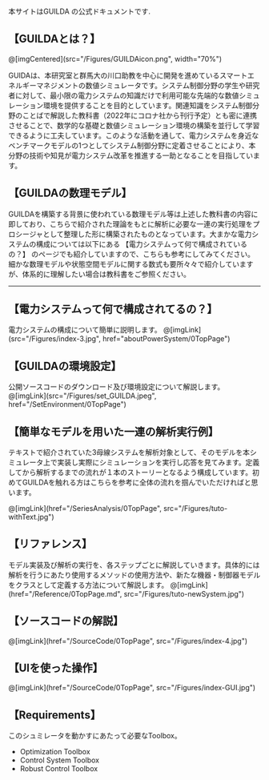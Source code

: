 
<!-- h2: align-center$set -->
<!-- heading: no-link -->
# 　

本サイトはGUILDA の公式ドキュメントです.

<!-- heading: use-hash#what-is-guilda -->
## 【GUILDAとは？】

@[imgCentered](src="/Figures/GUILDAicon.png", width="70%")

GUIDAは、本研究室と群馬大の川口助教を中心に開発を進めているスマートエネルギーマネジメントの数値シミュレータです。システム制御分野の学生や研究者に対して、最小限の電力システムの知識だけで利用可能な先端的な数値シミュレーション環境を提供することを目的としています。関連知識をシステム制御分野のことばで解説した教科書（2022年にコロナ社から刊行予定）とも密に連携させることで、数学的な基礎と数値シミュレーション環境の構築を並行して学習できるように工夫しています。このような活動を通して、電力システムを身近なベンチマークモデルの1つとしてシステム制御分野に定着させることにより、本分野の技術や知見が電力システム改革を推進する一助となることを目指しています。

## 【GUILDAの数理モデル】

GUILDAを構築する背景に使われている数理モデル等は上述した教科書の内容に即しており、こちらで紹介された理論をもとに解析に必要な一連の実行処理をプロシージャとして整理した形に構築されたものとなっています。大まかな電力システムの構成については以下にある 【電力システムって何で構成されているの？】 のページでも紹介していますので、こちらも参考にしてみてください。細かな数理モデルや状態空間モデルに関する数式も要所々々で紹介していますが、体系的に理解したい場合は教科書をご参照ください。

---

## 【電力システムって何で構成されてるの？】

電力システムの構成について簡単に説明します。
@[imgLink](src="/Figures/index-3.jpg", href="aboutPowerSystem/0TopPage")

## 【GUILDAの環境設定】

公開ソースコードのダウンロード及び環境設定について解説します。
@[imgLink](src="/Figures/set_GUILDA.jpeg", href="/SetEnvironment/0TopPage")

## 【簡単なモデルを用いた一連の解析実行例】

テキストで紹介されていた3母線システムを解析対象として、そのモデルを本シミュレータ上で実装し実際にシミュレーションを実行し応答を見てみます。定義してから解析するまでの流れが１本のストーリーとなるよう構成しています。初めてGUILDAを触れる方はこちらを参考に全体の流れを掴んでいただければと思います。

@[imgLink](href="/SeriesAnalysis/0TopPage", src="/Figures/tuto-withText.jpg")

## 【リファレンス】

モデル実装及び解析の実行を、各ステップごとに解説していきます。具体的には解析を行うにあたり使用するメソッドの使用方法や、新たな機器・制御器モデルをクラスとして定義する方法について解説します。
@[imgLink](href="/Reference/0TopPage.md", src="/Figures/tuto-newSystem.jpg")

## 【ソースコードの解説】

@[imgLink](href="/SourceCode/0TopPage", src="/Figures/index-4.jpg")

## 【UIを使った操作】

@[imgLink](href="/SourceCode/0TopPage", src="/Figures/index-GUI.jpg")

## 【Requirements】

このシュミレータを動かすにあたって必要なToolbox。

- Optimization Toolbox
- Control System Toolbox
- Robust Control Toolbox
